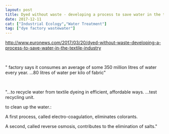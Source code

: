 ```yaml
---
layout: post
title: Dyed without waste - developing a process to save water in the textile industry
date: 2017-12-11
cat: ["Industrial Ecology","Water Treatment"]
tag: ["dye factory wastewater"]
---
```


http://www.euronews.com/2017/03/20/dyed-without-waste-developing-a-process-to-save-water-in-the-textile-industry

&nbsp;

" factory says it consumes an average of some 350 million litres of water every year. ...80 litres of water per kilo of fabric"

&nbsp;

"...to recycle water from textile dyeing in efficient, affordable ways. ...test recycling unit.

to clean up the water.:

A first process, called electro-coagulation, eliminates colorants.

A second, called reverse osmosis, contributes to the elimination of salts."